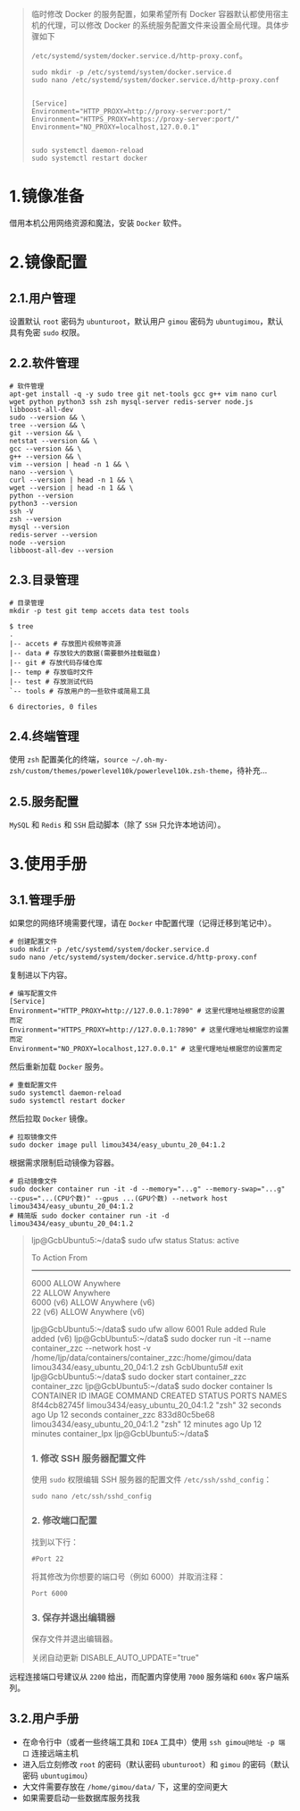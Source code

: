 > 临时修改 Docker 的服务配置，如果希望所有 Docker 容器默认都使用宿主机的代理，可以修改 Docker 的系统服务配置文件来设置全局代理。具体步骤如下
>
> `/etc/systemd/system/docker.service.d/http-proxy.conf`。
>
> ```shell
> sudo mkdir -p /etc/systemd/system/docker.service.d
> sudo nano /etc/systemd/system/docker.service.d/http-proxy.conf
> 
> 
> [Service]
> Environment="HTTP_PROXY=http://proxy-server:port/"
> Environment="HTTPS_PROXY=https://proxy-server:port/"
> Environment="NO_PROXY=localhost,127.0.0.1"
> 
> 
> sudo systemctl daemon-reload
> sudo systemctl restart docker
> 
> ```

# 1.镜像准备

借用本机公用网络资源和魔法，安装 `Docker` 软件。

# 2.镜像配置

## 2.1.用户管理

设置默认 `root` 密码为 `ubunturoot`，默认用户 `gimou` 密码为 `ubuntugimou`，默认具有免密 `sudo` 权限。

## 2.2.软件管理

```shell
# 软件管理
apt-get install -q -y sudo tree git net-tools gcc g++ vim nano curl wget python python3 ssh zsh mysql-server redis-server node.js libboost-all-dev
sudo --version && \
tree --version && \
git --version && \
netstat --version && \
gcc --version && \
g++ --version && \
vim --version | head -n 1 && \
nano --version \
curl --version | head -n 1 && \
wget --version | head -n 1 && \
python --version
python3 --version
ssh -V
zsh --version
mysql --version
redis-server --version
node --version
libboost-all-dev --version
```

## 2.3.目录管理

```shell
# 目录管理
mkdir -p test git temp accets data test tools

$ tree
.
|-- accets # 存放图片视频等资源
|-- data # 存放较大的数据(需要额外挂载磁盘)
|-- git # 存放代码存储仓库
|-- temp # 存放临时文件
|-- test # 存放测试代码
`-- tools # 存放用户的一些软件或简易工具

6 directories, 0 files

```

## 2.4.终端管理

使用 `zsh` 配置美化的终端，`source ~/.oh-my-zsh/custom/themes/powerlevel10k/powerlevel10k.zsh-theme`，待补充...

## 2.5.服务配置

`MySQL` 和 `Redis` 和 `SSH` 启动脚本（除了 `SSH` 只允许本地访问）。

# 3.使用手册

## 3.1.管理手册

如果您的网络环境需要代理，请在 `Docker` 中配置代理（记得迁移到笔记中）。

```shell
# 创建配置文件
sudo mkdir -p /etc/systemd/system/docker.service.d
sudo nano /etc/systemd/system/docker.service.d/http-proxy.conf
```

复制进以下内容。

```shell
# 编写配置文件
[Service]
Environment="HTTP_PROXY=http://127.0.0.1:7890" # 这里代理地址根据您的设置而定
Environment="HTTPS_PROXY=http://127.0.0.1:7890" # 这里代理地址根据您的设置而定
Environment="NO_PROXY=localhost,127.0.0.1" # 这里代理地址根据您的设置而定
```

然后重新加载 `Docker` 服务。

```shell
# 重载配置文件
sudo systemctl daemon-reload
sudo systemctl restart docker
```

然后拉取 `Docker` 镜像。

```shell
# 拉取镜像文件
sudo docker image pull limou3434/easy_ubuntu_20_04:1.2
```

根据需求限制启动镜像为容器。

```shell
# 启动镜像文件
sudo docker container run -it -d --memory="...g" --memory-swap="...g" --cpus="...(CPU个数)" --gpus ...(GPU个数) --network host limou3434/easy_ubuntu_20_04:1.2
# 精简版 sudo docker container run -it -d limou3434/easy_ubuntu_20_04:1.2 

```

>   ljp@GcbUbuntu5:~/data$ sudo ufw status
>   Status: active
>
>   To                         Action      From
>   --                         ------      ----
>   6000                       ALLOW       Anywhere                  
>   22                         ALLOW       Anywhere                  
>   6000 (v6)                  ALLOW       Anywhere (v6)             
>   22 (v6)                    ALLOW       Anywhere (v6)             
>
>   ljp@GcbUbuntu5:~/data$ sudo ufw allow 6001
>   Rule added
>   Rule added (v6)
>   ljp@GcbUbuntu5:~/data$ sudo docker run -it --name container_zzc --network host -v /home/ljp/data/containers/container_zzc:/home/gimou/data limou3434/easy_ubuntu_20_04:1.2 zsh
>   GcbUbuntu5# exit
>   ljp@GcbUbuntu5:~/data$ sudo docker start container_zzc
>   container_zzc
>   ljp@GcbUbuntu5:~/data$ sudo docker container ls
>   CONTAINER ID   IMAGE                             COMMAND   CREATED          STATUS          PORTS     NAMES
>   8f44cb82745f   limou3434/easy_ubuntu_20_04:1.2   "zsh"     32 seconds ago   Up 12 seconds             container_zzc
>   833d80c5be68   limou3434/easy_ubuntu_20_04:1.2   "zsh"     12 minutes ago   Up 12 minutes             container_lpx
>   ljp@GcbUbuntu5:~/data$ 
>
>   ### 1. 修改 SSH 服务器配置文件
>
>   使用 `sudo` 权限编辑 SSH 服务器的配置文件 `/etc/ssh/sshd_config`：
>
>   ```
>   sudo nano /etc/ssh/sshd_config
>   ```
>   
>   ### 2. 修改端口配置
>   
>   找到以下行：
>
>   ```
>#Port 22
>   ```
>
>   将其修改为你想要的端口号（例如 6000）并取消注释：
>   
>   ```
>   Port 6000
>   ```
>   
>   ### 3. 保存并退出编辑器
>
>   保存文件并退出编辑器。
>
>   关闭自动更新 DISABLE_AUTO_UPDATE="true"

远程连接端口号建议从 `2200` 给出，而配置内穿使用 `7000` 服务端和 `600x` 客户端系列。

## 3.2.用户手册

-   在命令行中（或者一些终端工具和 `IDEA` 工具中）使用 `ssh gimou@地址 -p 端口` 连接远端主机
-   进入后立刻修改 `root` 的密码（默认密码 `ubunturoot`）和 `gimou` 的密码（默认密码 `ubuntugimou`）
-   大文件需要存放在 `/home/gimou/data/` 下，这里的空间更大
-   如果需要启动一些数据库服务找我
